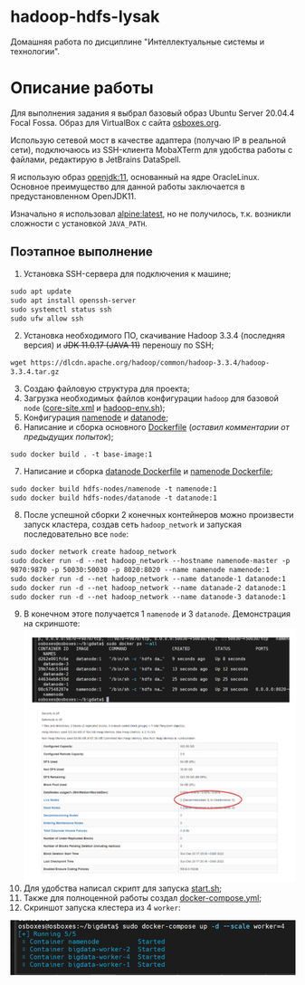 # hadoop-hdfs-lysak

Домашняя работа по дисциплине "Интеллектуальные системы и технологии".

# Описание работы

Для выполнения задания я выбрал базовый образ Ubuntu Server 20.04.4 Focal Fossa.
Образ для VirtualBox с сайта [osboxes.org](https://www.osboxes.org/ubuntu/).

Использую сетевой мост в качестве адаптера (получаю IP в реальной сети), подключаюсь из SSH-клиента MobaXTerm для
удобства работы с файлами, редактирую в JetBrains DataSpell.

Я использую образ [openjdk:11](https://hub.docker.com/_/openjdk), основанный на ядре OracleLinux. Основное преимущество
для данной работы заключается в предустановленном OpenJDK11.

Изначально я использовал [alpine:latest](https://hub.docker.com/_/alpine), но не получилось, т.к. возникли сложности с
установкой ``JAVA_PATH``.

## Поэтапное выполнение

1. Установка SSH-сервера для подключения к машине;

```
sudo apt update
sudo apt install openssh-server
sudo systemctl status ssh
sudo ufw allow ssh
```

2. Установка необходимого ПО, скачивание Hadoop 3.3.4 (последняя версия) и ~~JDK 11.0.17 (JAVA 11)~~ переношу по SSH;

```
wget https://dlcdn.apache.org/hadoop/common/hadoop-3.3.4/hadoop-3.3.4.tar.gz
```

3. Создаю файловую структура для проекта;
4. Загрузка необходимых файлов конфигурации ```hadoop``` для базовой ```node``` ([core-site.xml](config%2Fcore-site.xml)
   и [hadoop-env.sh](config%2Fhadoop-env.sh));
5. Конфигурация [namenode](hdfs-nodes%2Fnamenode%2Fconfig) и [datanode](hdfs-nodes%2Fdatanode%2Fconfig);
6. Написание и сборка основного [Dockerfile](..%2FDockerfile) (*оставил комментарии от предыдущих попыток*);

```
sudo docker build . -t base-image:1
```

7. Написание и сборка [datanode Dockerfile](hdfs-nodes%2Fdatanode%2FDockerfile)
   и [namenode Dockerfile](hdfs-nodes%2Fnamenode%2FDockerfile);

```
sudo docker build hdfs-nodes/namenode -t namenode:1
sudo docker build hdfs-nodes/datanode -t datanode:1
```

8. После успешной сборки 2 конечных контейнеров можно произвести запуск кластера, создав сеть ```hadoop_network``` и
   запуская последовательно все ```node```:

```
sudo docker network create hadoop_network
sudo docker run -d --net hadoop_network --hostname namenode-master -p 9870:9870 -p 50030:50030 -p 8020:8020 --name namenode namenode:1
sudo docker run -d --net hadoop_network --name datanode-1 datanode:1
sudo docker run -d --net hadoop_network --name datanade-2 datanode:1
sudo docker run -d --net hadoop_network --name datanode-3 datanode:1
```

9. В конечном этоге получается 1 ```namenode``` и 3 ```datanode```. Демонстрация на скриншоте:
   ![hadoop-working.png](hadoop-working.png)
10. Для удобства написал скрипт для запуска [start.sh](..%2Fstart.sh);
11. Также для полноценной работы создал [docker-compose.yml](..%2Fdocker-compose.yml);
12. Скриншот запуска клестера из 4 ```worker```:

![img.png](img.png)
